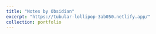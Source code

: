 ```yaml
---
title: "Notes by Obsidian"
excerpt: "https://tubular-lollipop-3ab050.netlify.app/"
collection: portfolio
---
```



